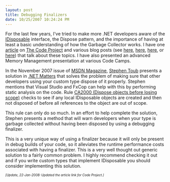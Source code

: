 ```yaml
---
layout: post
title: Debugging Finalizers
date: 10/25/2007 10:24:24 PM
---
```


For the last few years, I've tried to make more .NET developers aware of the [IDisposable](http://msdn2.microsoft.com/aax125c9.aspx "IDisposable Interface") interface, the Dispose pattern, and the importance of having at least a basic understanding of how the Garbage Collector works. I have one [article](http://www.codeproject.com/KB/dotnet/idisposable.aspx) on [The Code Project](http://www.codeproject.com/ "The Code Project - Free Source Code and Tutorials") and various blog posts (see [here](http://geekswithblogs.net/sdorman/archive/2007/09/26/Catching-Handling-Exceptions-in-.NET.aspx "Catching (Handling) Exceptions in .NET"), [here](http://geekswithblogs.net/sdorman/archive/2007/08/28/Using-vs.-Using.aspx "Using vs. Using"), [here](http://geekswithblogs.net/sdorman/archive/2007/08/26/.NET-3.5-changes-to-GC.Collect.aspx ".NET 3.5 changes to GC.Collect"), or [here](http://geekswithblogs.net/sdorman/archive/2007/07/21/Using-Garbage-Collection-in-.NET.aspx "Using Garbage Collection in .NET")) that talk about these topics. I have also presented an advanced Memory Management presentation at various Code Camps.

In the November 2007 issue of [MSDN Magazine](http://msdn.microsoft.com/msdnmag), [Stephen Toub](http://msdn.microsoft.com/msdnmag/find/?type=Au&phrase=Stephen%20Toub&words=exact) presents a solution in [.NET Matters](http://msdn.microsoft.com/msdnmag/issues/07/11/NETMatters/) that solves the problem of making sure that other developers using your custom type dispose of it properly. Stephen mentions that Visual Studio and FxCop can help with this by performing static analysis on the code. Rule [CA2000 (Dispose objects before losing scope)](http://msdn2.microsoft.com/ms182289) checks to see if any local IDisposable objects are created and then not disposed of before all references to the object are out of scope.

This rule can only do so much. In an effort to help complete the solution, Stephen presents a method that will warn developers when your type is garbage collected without having been disposed by using a debugging finalizer.

This is a very unique way of using a finalizer because it will only be present in debug builds of your code, so it alleviates the runtime performance costs associated with having a finalizer. This is a very well thought out generic solution to a fairly common problem. I highly recommend checking it out and if you write custom types that implement IDisposable you should consider implementing this solution.

*<font size="1">[Update, 22-Jan-2008: Updated the article link for Code Project.]</font>*
